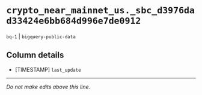 # `crypto_near_mainnet_us._sbc_d3976dad33424e6bb684d996e7de0912`
`bq-1` | `bigquery-public-data`

## Column details
* [TIMESTAMP] `last_update`

-------------------------------------------------------------------------------
*Do not make edits above this line.*
